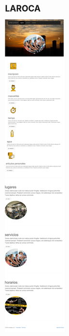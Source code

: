 # LAROCA
![imgen](https://github.com/Mendezperez/LAROCA/blob/77d9244b346c76f1443e79e8959bcab09c5af244/_E__Pagina5TaUndiad_index.html.png)
